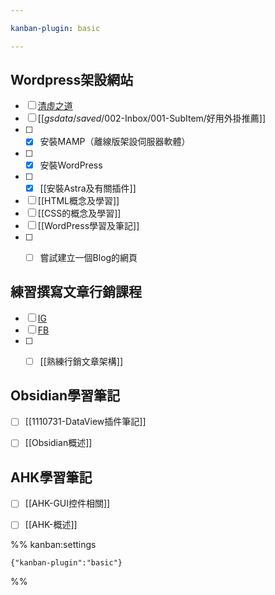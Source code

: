 ```yaml
---

kanban-plugin: basic

---
```


## Wordpress架設網站

- [ ] [清虛之道](https://taoofredmaple.com/)
- [ ] [[_gsdata_/_saved_/002-Inbox/001-SubItem/好用外掛推薦]]
- [ ] - [x] 安裝MAMP（離線版架設伺服器軟體）
- [ ] - [x] 安裝WordPress
- [ ] - [x] [[安裝Astra及有關插件]]
- [ ] [[HTML概念及學習]]
- [ ] [[CSS的概念及學習]]
- [ ] [[WordPress學習及筆記]]
- [ ] - [ ] 嘗試建立一個Blog的網頁


## 練習撰寫文章行銷課程

- [ ] [IG](https://www.instagram.com/j.carrytrade/)
- [ ] [FB](https://www.facebook.com/%E5%87%B1%E7%91%9E-104493939002996)
- [ ] - [ ] [[熟練行銷文章架構]]


## Obsidian學習筆記

- [ ] [[1110731-DataView插件筆記]]
- [ ] [[Obsidian概述]]


## AHK學習筆記

- [ ] [[AHK-GUI控件相關]]
- [ ] [[AHK-概述]]




%% kanban:settings
```
{"kanban-plugin":"basic"}
```
%%